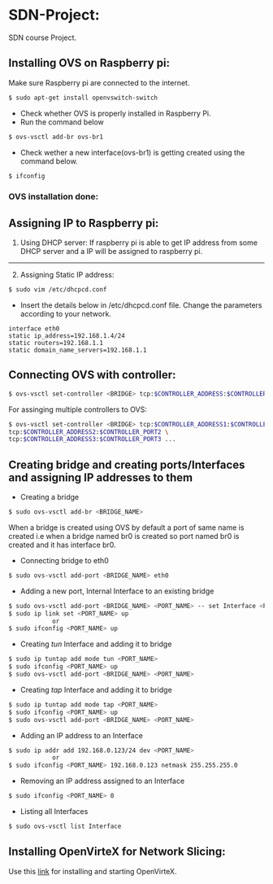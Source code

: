 # SDN-Project:

SDN course Project. 

## Installing OVS on Raspberry pi:

Make sure Raspberry pi are connected to the internet.
```sh
$ sudo apt-get install openvswitch-switch
```
- Check whether OVS is properly installed in Raspberry Pi. 
- Run the command below  
```sh
$ ovs-vsctl add-br ovs-br1
```
- Check wether a new interface(ovs-br1) is getting created using the command below.
```sh
$ ifconfig
```
### OVS installation done:


## Assigning IP to Raspberry pi:

1. Using DHCP server: 
If raspberry pi is able to get IP address from some DHCP server and a IP will be assigned to raspberry pi.
--------------

2. Assigning Static IP address:

```sh
$ sudo vim /etc/dhcpcd.conf
```
- Insert the details below in /etc/dhcpcd.conf file. Change the parameters according to your network.
```
interface eth0
static ip_address=192.168.1.4/24
static routers=192.168.1.1
static domain_name_servers=192.168.1.1
```

## Connecting OVS with controller:

```sh
$ ovs-vsctl set-controller <BRIDGE> tcp:$CONTROLLER_ADDRESS:$CONTROLLER_PORT
```
For assinging multiple controllers to OVS:

```sh
$ ovs-vsctl set-controller <BRIDGE> tcp:$CONTROLLER_ADDRESS1:$CONTROLLER_PORT1 \
tcp:$CONTROLLER_ADDRESS2:$CONTROLLER_PORT2 \
tcp:$CONTROLLER_ADDRESS3:$CONTROLLER_PORT3 ...
```

## Creating bridge and creating ports/Interfaces and assigning IP addresses to them

- Creating a bridge
```sh
$ sudo ovs-vsctl add-br <BRIDGE_NAME>
``` 
When a bridge is created using OVS by default a port of same name is created i.e when a bridge named br0 is created so port named br0 is created and it has interface br0.

- Connecting bridge to eth0 

```sh
$ sudo ovs-vsctl add-port <BRIDGE_NAME> eth0
```

- Adding a new port, Internal Interface to an existing bridge

```sh
$ sudo ovs-vsctl add-port <BRIDGE_NAME> <PORT_NAME> -- set Interface <PORT_NAME> type=internal
$ sudo ip link set <PORT_NAME> up 
            or 
$ sudo ifconfig <PORT_NAME> up 
```

- Creating *tun* Interface and adding it to bridge

```sh
$ sudo ip tuntap add mode tun <PORT_NAME>
$ sudo ifconfig <PORT_NAME> up
$ sudo ovs-vsctl add-port <BRIDGE_NAME> <PORT_NAME>
```

- Creating *tap* Interface and adding it to bridge

```sh
$ sudo ip tuntap add mode tap <PORT_NAME>
$ sudo ifconfig <PORT_NAME> up
$ sudo ovs-vsctl add-port <BRIDGE_NAME> <PORT_NAME>
```

- Adding an IP address to an Interface

```sh
$ sudo ip addr add 192.168.0.123/24 dev <PORT_NAME>
            or
$ sudo ifconfig <PORT_NAME> 192.168.0.123 netmask 255.255.255.0
```

- Removing an IP address assigned to an Interface

```sh
$ sudo ifconfig <PORT_NAME> 0
```

- Listing all Interfaces

```sh
$ sudo ovs-vsctl list Interface
```

## Installing OpenVirteX for Network Slicing:

Use this [link](https://ovx.onlab.us/getting-started/installation/) for installing and starting OpenVirteX.





